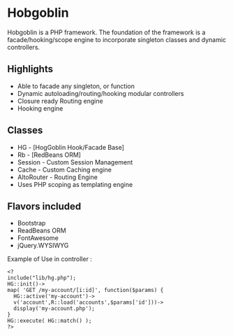 Hobgoblin
=========

Hobgoblin is a PHP framework.
The foundation of the framework is a facade/hooking/scope engine to incorporate singleton classes and dynamic controllers.

Highlights
-----------
* Able to facade any singleton, or function
* Dynamic autoloading/routing/hooking modular controllers
* Closure ready Routing engine
* Hooking engine

Classes
-----------
* HG - [HogGoblin Hook/Facade Base]
* Rb - [RedBeans ORM]
* Session - Custom Session Management
* Cache - Custom Caching engine
* AltoRouter - Routing Engine
* Uses PHP scoping as templating engine


Flavors included
-----------
* Bootstrap
* ReadBeans ORM
* FontAwesome
* jQuery.WYSIWYG

Example of Use in controller : 

```
<?
include("lib/hg.php");
HG::init()->
map( 'GET /my-account/[i:id]', function($params) {
  HG::active('my-account')->
  v('account',R::load('accounts',$params['id']))->
  display('my-account.php');
}
HG::execute( HG::match() );
?>
```
